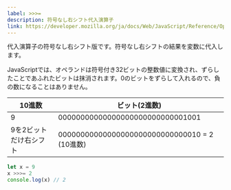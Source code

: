 ```yaml
---
label: >>>=
description: 符号なし右シフト代入演算子
link: https://developer.mozilla.org/ja/docs/Web/JavaScript/Reference/Operators/Unsigned_right_shift_assignment
---
```


代入演算子の符号なし右シフト版です。符号なし右シフトの結果を変数に代入します。

JavaScriptでは、オペランドは符号付き32ビットの整数値に変換され、ずらしたことであふれたビットは抹消されます。0のビットをずらして入れるので、負の数になることはありません。


| 10進数               | ビット(2進数)                                  |
|---------------------|-----------------------------------------------|
| 9                   | 00000000000000000000000000001001              |
| 9を2ビットだけ右シフト | 00000000000000000000000000000010 = 2 (10進数)  |

```typescript
let x = 9
x >>>= 2
console.log(x) // 2
```
